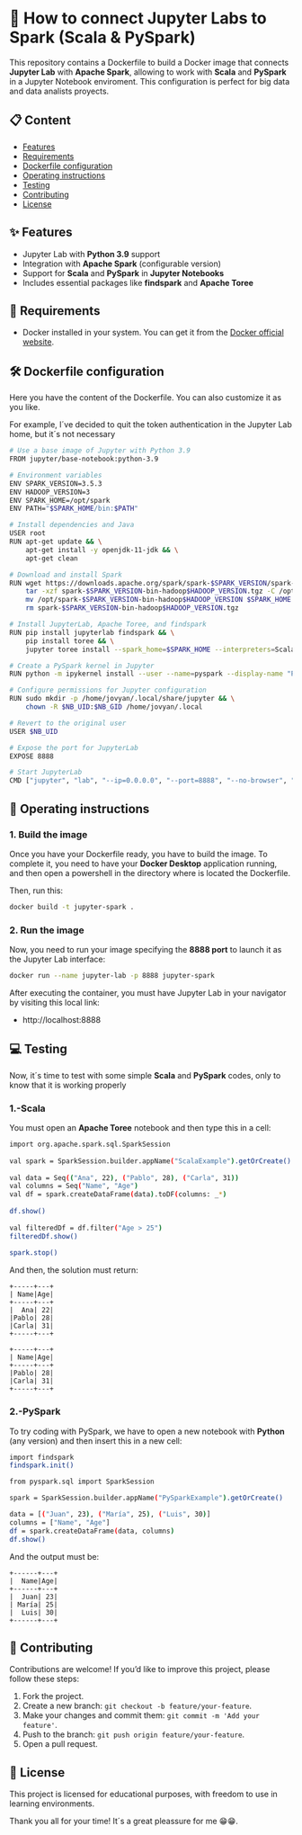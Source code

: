 # 🚀 How to connect Jupyter Labs to Spark (Scala & PySpark)

This repository contains a Dockerfile to build a Docker image that connects **Jupyter Lab** with **Apache Spark**, allowing to work with **Scala** and **PySpark** in a Jupyter Notebook enviroment. This configuration is perfect for big data and data analists proyects.

## 📋 Content
- [Features](#-features)
- [Requirements](#-requirements)
- [Dockerfile configuration](#-dockerfile-cpnfiguration)
- [Operating instructions](#-operatinng-instructions)
- [Testing](#-testing)
- [Contributing](#-contributing)
- [License](#-license)



## ✨ Features
- Jupyter Lab with **Python 3.9** support
- Integration with **Apache Spark** (configurable version)
- Support for **Scala** and **PySpark** in **Jupyter Notebooks**
- Includes essential packages like **findspark** and **Apache Toree**

## 🔧 Requirements
- Docker installed in your system. You can get it from the [Docker official website](https://www.docker.com/get-started).

## 🛠 Dockerfile configuration

Here you have the content of the Dockerfile. You can also customize it as you like.


For example, I´ve decided to quit the token authentication in the Jupyter Lab home, but it´s not necessary  

```bash
# Use a base image of Jupyter with Python 3.9
FROM jupyter/base-notebook:python-3.9

# Environment variables
ENV SPARK_VERSION=3.5.3
ENV HADOOP_VERSION=3
ENV SPARK_HOME=/opt/spark
ENV PATH="$SPARK_HOME/bin:$PATH"

# Install dependencies and Java
USER root
RUN apt-get update && \
    apt-get install -y openjdk-11-jdk && \
    apt-get clean

# Download and install Spark
RUN wget https://downloads.apache.org/spark/spark-$SPARK_VERSION/spark-$SPARK_VERSION-bin-hadoop$HADOOP_VERSION.tgz && \
    tar -xzf spark-$SPARK_VERSION-bin-hadoop$HADOOP_VERSION.tgz -C /opt/ && \
    mv /opt/spark-$SPARK_VERSION-bin-hadoop$HADOOP_VERSION $SPARK_HOME && \
    rm spark-$SPARK_VERSION-bin-hadoop$HADOOP_VERSION.tgz

# Install JupyterLab, Apache Toree, and findspark
RUN pip install jupyterlab findspark && \
    pip install toree && \
    jupyter toree install --spark_home=$SPARK_HOME --interpreters=Scala --user

# Create a PySpark kernel in Jupyter
RUN python -m ipykernel install --user --name=pyspark --display-name "PySpark"

# Configure permissions for Jupyter configuration
RUN sudo mkdir -p /home/jovyan/.local/share/jupyter && \
    chown -R $NB_UID:$NB_GID /home/jovyan/.local

# Revert to the original user
USER $NB_UID

# Expose the port for JupyterLab
EXPOSE 8888

# Start JupyterLab
CMD ["jupyter", "lab", "--ip=0.0.0.0", "--port=8888", "--no-browser", "--allow-root", "--NotebookApp.token=''"]

```

## 🚀 Operating instructions

### 1. Build the image
Once you have your Dockerfile ready, you have to build the image. To complete it, you need to have your **Docker Desktop** application running, and then open a powershell in the directory where is located the Dockerfile.

Then, run this:

```bash
docker build -t jupyter-spark .
```

### 2. Run the image

Now, you need to run your image specifying the **8888 port** to launch it as the Jupyter Lab interface:

```bash
docker run --name jupyter-lab -p 8888 jupyter-spark
```

After executing the container, you must have Jupyter Lab in your navigator by visiting this local link:
- http://localhost:8888

## 💻 Testing 

Now, it´s time to test with some simple **Scala** and **PySpark** codes, only to know that it is working properly

### 1.-**Scala**

You must open an **Apache Toree** notebook and then type this in a cell:

```bash
import org.apache.spark.sql.SparkSession
 
val spark = SparkSession.builder.appName("ScalaExample").getOrCreate()
 
val data = Seq(("Ana", 22), ("Pablo", 28), ("Carla", 31))
val columns = Seq("Name", "Age")
val df = spark.createDataFrame(data).toDF(columns: _*)
 
df.show()
 
val filteredDf = df.filter("Age > 25")
filteredDf.show()
 
spark.stop()
```

And then, the solution must return:
```
+-----+---+
| Name|Age|
+-----+---+
|  Ana| 22|
|Pablo| 28|
|Carla| 31|
+-----+---+

+-----+---+
| Name|Age|
+-----+---+
|Pablo| 28|
|Carla| 31|
+-----+---+
```
### 2.-**PySpark**

To try coding with PySpark, we have to open a new notebook with **Python** (any version) and then insert this in a new cell:

```bash
import findspark
findspark.init()

from pyspark.sql import SparkSession

spark = SparkSession.builder.appName("PySparkExample").getOrCreate()

data = [("Juan", 23), ("María", 25), ("Luis", 30)]
columns = ["Name", "Age"]
df = spark.createDataFrame(data, columns)
df.show()
```
And the output must be:

```
+------+---+
|  Name|Age|
+------+---+
|  Juan| 23|
| María| 25|
|  Luis| 30|
+------+---+
```
## 🤝 Contributing
Contributions are welcome! If you’d like to improve this project, please follow these steps:

1. Fork the project.
2. Create a new branch: `git checkout -b feature/your-feature`.
3. Make your changes and commit them: `git commit -m 'Add your feature'`.
4. Push to the branch: `git push origin feature/your-feature`.
5. Open a pull request.

## 📄 License
This project is licensed for educational purposes, with freedom to use in learning environments.

Thank you all for your time! It´s a great pleassure for me 😁😁.

